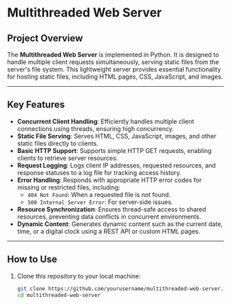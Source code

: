 # Multithreaded Web Server

## Project Overview
The **Multithreaded Web Server** is implemented in Python. It is designed to handle multiple client requests simultaneously, serving static files from the server's file system. This lightweight server provides essential functionality for hosting static files, including HTML pages, CSS, JavaScript, and images.

---

## Key Features
- **Concurrent Client Handling**: Efficiently handles multiple client connections using threads, ensuring high concurrency.
- **Static File Serving**: Serves HTML, CSS, JavaScript, images, and other static files directly to clients.
- **Basic HTTP Support**: Supports simple HTTP GET requests, enabling clients to retrieve server resources.
- **Request Logging**: Logs client IP addresses, requested resources, and response statuses to a log file for tracking access history.
- **Error Handling**: Responds with appropriate HTTP error codes for missing or restricted files, including:
  - `404 Not Found`: When a requested file is not found.
  - `500 Internal Server Error`: For server-side issues.
- **Resource Synchronization**: Ensures thread-safe access to shared resources, preventing data conflicts in concurrent environments.
- **Dynamic Content**: Generates dynamic content such as the current date, time, or a digital clock using a REST API or custom HTML pages.

---

## How to Use
1. Clone this repository to your local machine:
   ```bash
   git clone https://github.com/yourusername/multithreaded-web-server.git
   cd multithreaded-web-server
